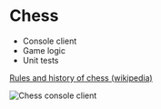 # Chess

* Console client
* Game logic
* Unit tests

[Rules and history of chess (wikipedia)](https://en.wikipedia.org/wiki/Chess)

![Chess console client](http://prikachi.com/images/237/8352237Z.png "Chess console client")
